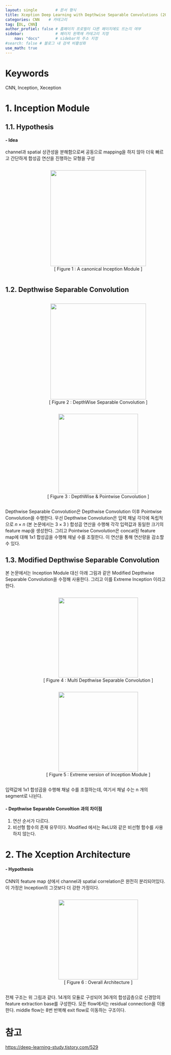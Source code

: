 ```yaml
---
layout: single        # 문서 형식
title: Xception Deep Learning with Depthwise Separable Convolutions (2017)       # 제목
categories: CNN    # 카테고리
tag: [DL, CNN]
author_profiel: false # 홈페이지 프로필이 다른 페이지에도 뜨는지 여부
sidebar:              # 페이지 왼쪽에 카테고리 지정
    nav: "docs"       # sidebar의 주소 지정
#search: false # 블로그 내 검색 비활성화
use_math: true
---
```

# Keywords
CNN, Inception, Xeception


# 1. Inception Module

## 1.1. Hypothesis

#### - Idea
channel과 spatial 상관성을 분해함으로써 공동으로 mapping을 하지 않아 더욱 빠르고 간단하게 합성곱 연산을 진행하는 모형을 구성

<figure style="text-align: center; display: inline-block; width: 100%;">
    <img src = "/images/Xception/figure1.jpg" height = 300>    
    <figcaption style="display: block; width: 100%; text-align: center;">[ Figure 1 : A canonical Inception Module ]</figcaption>
</figure>

## 1.2. Depthwise Separable Convolution
<figure style="text-align: center; display: inline-block; width: 100%;">
    <img src = "/images/Xception/dsc1.jpg" height = 300>    
    <figcaption style="display: block; width: 100%; text-align: center;">[ Figure 2 : DepthWise Separable Convolution ]</figcaption>
</figure>

<figure style="text-align: center; display: inline-block; width: 100%;">
    <img src = "/images/Xception/dsc2.jpg" height = 250>    
    <figcaption style="display: block; width: 100%; text-align: center;">[ Figure 3 : DepthWise & Pointwise Convolution ]</figcaption>
</figure>

Depthwise Separable Convolution은 Depthwise Convolution 이후 Pointwise Convolution을 수행한다. 우선 Depthwise Convolution은 입력 채널 각각에 독립적으로 $n \times n$ (본 논문에서는 $3 \times 3$ ) 합성곱 연산을 수행해 각각 입력값과 동일한 크기의 feature map을 생성한다. 그리고 Pointwise Convolution은 concat된 feature map에 대해 1x1 합성곱을 수행해 채널 수를 조절한다. 이 연산을 통해 연산량을 감소할 수 있다.

## 1.3. Modified Depthwise Separable Convolution
본 논문에서는 Inception Module 대신 아래 그림과 같은 Modified Depthwise Separable Convolution을 수정해 사용한다. 그리고 이를 Extreme Inception 이라고 한다.

<figure style="text-align: center; display: inline-block; width: 100%;">
    <img src = "/images/Xception/mdsc1.jpg" height = 250>    
    <figcaption style="display: block; width: 100%; text-align: center;">[ Figure 4 : Multi Depthwise Separable Convolution ]</figcaption>
</figure>

<figure style="text-align: center; display: inline-block; width: 100%;">
    <img src = "/images/Xception/figure4.jpg" height = 250>    
    <figcaption style="display: block; width: 100%; text-align: center;">[ Figure 5 : Extreme version of Inception Module ]</figcaption>
</figure>


입력값에 1x1 합성곱을 수행해 채널 수를 조절하는데, 여기서 채널 수는 n 개의 segment로 나뉜다. 

#### - Depthwise Separable Convoltion 과의 차이점
1. 연산 순서가 다르다. 
2. 비선형 함수의 존재 유무이다. Modified 에서는 ReLU와 같은 비선형 함수를 사용하지 않는다. 


# 2. The Xception Architecture
#### - Hypothesis
CNN의 feature map 상에서 channel과 spatial correlation은 완전히 분리되어있다. 이 가정은 Inception의 그것보다 더 강한 가정이다. 

<figure style="text-align: center; display: inline-block; width: 100%;">
    <img src = "/images/Xception/figure5.jpg" height = 250>    
    <figcaption style="display: block; width: 100%; text-align: center;">[ Figure 6 : Overall Architecture ]</figcaption>
</figure>

전체 구조는 위 그림과 같다. 14개의 모듈로 구성되어 36개의 합성곱층으로 신경망의 feature extraction base를 구성한다. 모든 flow에서는 residual connection을 이용한다. middle flow는 8번 반복해 exit flow로 이동하는 구조이다. 

# 참고
https://deep-learning-study.tistory.com/529